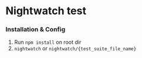 # Nightwatch test

### Installation & Config
1. Run `npm install` on root dir
2. `nightwatch` or `nightwatch/{test_suite_file_name}`

